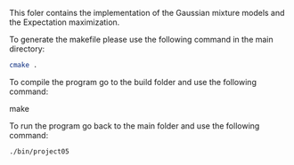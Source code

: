 This foler contains the implementation of the Gaussian mixture models and the Expectation maximization.

To generate the makefile please use the following command in the main directory:

```bash
cmake .
```

To compile the program go to the build folder and use the following command:

make

To run the program go back to the main folder and use the following command:

```bash
./bin/project05
```